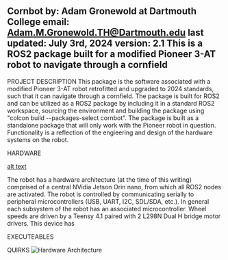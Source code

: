 Cornbot
by: Adam Gronewold at Dartmouth College
email: Adam.M.Gronewold.TH@Dartmouth.edu
last updated: July 3rd, 2024
version: 2.1
This is a ROS2 package built for a modified Pioneer 3-AT robot to navigate through a cornfield
----------------------------
PROJECT DESCRIPTION
This package is the software associated with a modified Pioneer 3-AT robot retrofitted and upgraded to 2024 standards, such that it can navigate through a cornfield. The package is built for ROS2 and can be utilized as a ROS2 package by including it in a standard ROS2 workspace, sourcing the environment and building the package using "colcon build --packages-select cornbot". The package is built as a standalone package that will only work with the Pioneer robot in question. Functionality is a reflection of the engieering and design of the hardware systems on the robot.

HARDWARE

[alt text](https://github.com/[username]/[reponame]/blob/[branch]/image.jpg?raw=true)

The robot has a hardware architecture (at the time of this writing) comprised of a central NVidia Jetson Orin nano, from which all ROS2 nodes are activated. The robot is controlled by communicating serially to peripheral microcontrollers (USB, UART, I2C, SDL/SDA, etc.). In general each subsystem of the robot has an associated microcontroller. Wheel speeds are driven by a Teensy 4.1 paired with 2 L298N Dual H bridge motor drivers. This device has 





EXECUTEABLES







QUIRKS
![Hardware Architecture](https://github.com/AdamGronewold/cornbot/assets/83837448/ce40096b-f07d-4a90-a36f-48c07659a3fa)

